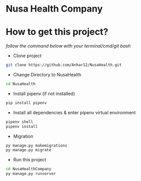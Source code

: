 # Nusa Health Company

# How to get this project?
*follow the command below with your terminal/cmd/git bash*

- Clone project

```bash
git clone https://github.com/Anhar12/NusaHealth.git
```
- Change Directory to NusaHealth

```bash
cd NusaHealth
```
- Install pipenv (if not installed)

```bash
pip install pipenv
```
- Install all dependencies & enter pipenv virtual environment

```bash
pipenv shell
pipenv install
```
- Migration

```bash
py manage.py makemigrations
py manage.py migrate
```

- Run this project

```bash
cd NusaHealthCompany
py manage.py runserver
```
